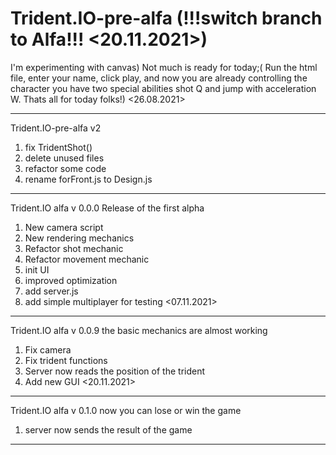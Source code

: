 # Trident.IO-pre-alfa (!!!switch branch to Alfa!!! <20.11.2021>)
I'm experimenting with canvas)
Not much is ready for today;(
Run the html file, enter your name, click play, and now you are already controlling the character you have two special abilities shot Q and jump with acceleration W.
Thats all for today folks!) <26.08.2021>

---------------------------------------------
Trident.IO-pre-alfa v2
 1. fix TridentShot()
 2. delete unused files
 3. refactor some code
 4. rename forFront.js to Design.js

 --------------------------------------------
 Trident.IO alfa v 0.0.0 Release of the first alpha
 1. New camera script
 2. New  rendering mechanics
 3. Refactor shot mechanic
 4. Refactor movement mechanic
 5. init UI
 6. improved optimization
 7. add server.js
 8. add simple multiplayer for testing
 <07.11.2021>
 ------------------------------------------
 Trident.IO alfa v 0.0.9 the basic mechanics are almost working
 1. Fix camera
 2. Fix trident functions
 3. Server now reads the position of the trident
 4. Add new GUI
 <20.11.2021>
 ---------------------------------------------
 Trident.IO alfa v 0.1.0 now you can lose or win the game
 1. server now sends the result of the game
 ---------------------------------------------


